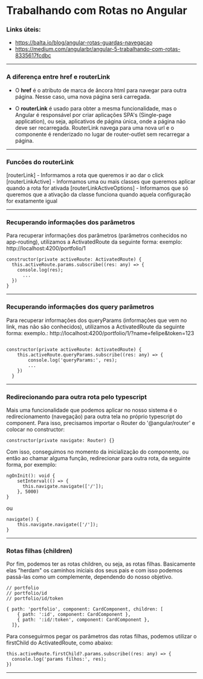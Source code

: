 # Trabalhando com Rotas no Angular

### Links úteis:
- https://balta.io/blog/angular-rotas-guardas-navegacao
- https://medium.com/angularbr/angular-5-trabalhando-com-rotas-8335617fcdbc

---

### A diferença entre href e routerLink

- O <strong>href</strong> é o atributo de marca de âncora html para navegar para outra página. Nesse caso, uma nova página será carregada.

- O <strong>routerLink</strong> é usado para obter a mesma funcionalidade, mas o Angular é responsável por criar aplicações SPA's (Single-page application), ou seja, aplicativos de página única, onde a página não deve ser recarregada. RouterLink navega para uma nova url e o componente é renderizado no lugar de router-outlet sem recarregar a página.

---

### Funcões do routerLink

[routerLink] - Informamos a rota que queremos ir ao dar o click
[routerLinkActive] - Informamos uma ou mais classes que queremos aplicar quando a rota for ativada
[routerLinkActiveOptions] - Informamos que só queremos que a ativação da classe funciona quando aquela configuração for exatamente igual

---

### Recuperando informações dos parâmetros

Para recuperar informações dos parâmetros (parâmetros conhecidos no app-routing), 
utilizamos a ActivatedRoute da seguinte forma:
exemplo: http://localhost:4200/portfolio/1

  ```
  constructor(private activeRoute: ActivatedRoute) {
    this.activeRoute.params.subscribe((res: any) => {
      console.log(res);
        ...
    })
  }
  ```

---


### Recuperando informações dos query parâmetros

Para recuperar informações dos queryParams (informações que vem no link, mas não são conhecidos), utilizamos a ActivatedRoute da seguinte forma:
exemplo.: http://localhost:4200/portfolio/1/?name=felipe&token=123

```

constructor(private activeRoute: ActivatedRoute) {
    this.activeRoute.queryParams.subscribe((res: any) => {
        console.log('queryParams:', res);
        ...
    })
  }
```

---

### Redirecionando para outra rota pelo typescript

Mais uma funcionalidade que podemos aplicar no nosso sistema é o redirecionamento (navegação) para outra tela no próprio typescript do component. Para isso, precisamos importar o Router do '@angular/router' e colocar no constructor:

```
constructor(private navigate: Router) {}
```

Com isso, conseguimos no momento da inicialização do componente, ou então ao chamar alguma função, redirecionar para outra rota, da seguinte forma, por exemplo:

```
ngOnInit(): void {
    setInterval(() => {
      this.navigate.navigate(['/']);
    }, 5000)
}
```
ou
```
navigate() {
    this.navigate.navigate(['/']);
}
```

---

### Rotas filhas (children)

Por fim, podemos ter as rotas children, ou seja, as rotas filhas.
Basicamente elas "herdam" os caminhos iniciais dos seus pais e com isso podemos passá-las como um complemente,
dependendo do nosso objetivo.

```
// portfolio
// portfolio/id
// portfolio/id/token

{ path: 'portfolio', component: CardComponent, children: [
    { path: ':id', component: CardComponent },
    { path: ':id/:token', component: CardComponent },
  ]},
```

Para conseguirmos pegar os parâmetros das rotas filhas, podemos utilizar o firstChild do ActivatedRoute, como abaixo:

```
this.activeRoute.firstChild?.params.subscribe((res: any) => {
  console.log('params filhos:', res);
})

```
---
